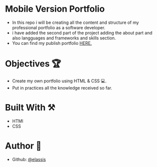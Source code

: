 # Mobile Version Portfolio
 * In this repo i will be creating all the content and structure of my professional portfolio as a software developer.
 * i have added the second part of the project adding the about part and also langguages and frameworks and skills section.
 * You can find my publish portfolio [HERE.](https://elassis.github.io/mobile_version_portfolio/)

# Objectives 🏆
 * Create my own portfolio using HTML & CSS 💻.
 * Put in practices all the knowledge received so far.

# Built With ⚒️
 * HTMl
 * CSS

# Author 📗
 * Github: [@elassis](https://github.com/elassis)
